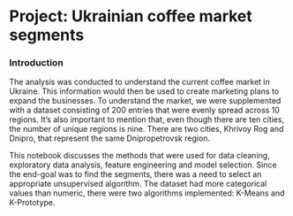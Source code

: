 # Project: Ukrainian coffee market segments

### Introduction
The analysis was conducted to understand the current coffee market in Ukraine. This information 
would then be used to create marketing plans to expand the businesses. To understand the market, 
we were supplemented with a dataset consisting of 200 entries that were evenly spread across 
10 regions. It’s also important to mention that, even though there are ten cities, the number 
of unique regions is nine. There are two cities, Khrivoy Rog and Dnipro, that represent the 
same Dnipropetrovsk region.

This notebook discusses the methods that were used for data cleaning, exploratory data analysis, 
feature engineering and model selection. Since the end-goal was to find the segments, there was a need to select 
an appropriate unsupervised algorithm. The dataset had more categorical values than numeric, 
there were two algorithms implemented: K-Means and K-Prototype.

